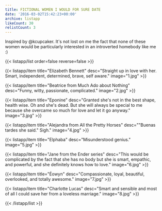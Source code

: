 ```yaml
---
title: FICTIONAL WOMEN I WOULD FOR SURE DATE
date: '2016-03-02T15:42:23+00:00'
archive: listapp
likeCount: 30
relistCount: 3
---
```


Inspired by @kcupcaker. It's not lost on me the fact that none of these women would be particularly interested in an introverted homebody like me :)

<!--more-->

{{< listapp/list order=false reverse=false >}}

   {{< listapp/item title="Elizabeth Bennett"
      desc="Straight up in love with her. Smart, independent, determined, brave, self aware."
      image="1.jpg" >}}

   {{< listapp/item title="Beatrice from Much Ado about Nothing"
      desc="Funny, witty, passionate, complicated."
      image="2.jpg" >}}

   {{< listapp/item title="Eponine"
      desc="Granted she's not in the best shape, health wise. Oh and she's dead. But she will always be special to me because she overcame so much for love and let it go anyway."
      image="3.jpg" >}}

   {{< listapp/item title="Alejandra from All the Pretty Horses"
      desc="\"Buenas tardes she said.\" Sigh."
      image="4.jpg" >}}

   {{< listapp/item title="Elphaba"
      desc="Misunderstood genius."
      image="5.jpg" >}}

   {{< listapp/item title="Jane from the Ender series"
      desc="This would be complicated by the fact that she has no body but she is smart, empathic, and powerful, and she definitely knows how to love."
      image="6.jpg" >}}

   {{< listapp/item title="Éowyn"
      desc="Compassionate, loyal, beautiful, overlooked, and totally awesome."
      image="7.jpg" >}}

   {{< listapp/item title="Charlotte Lucas"
      desc="Smart and sensible and most of all I could save her from a loveless marriage."
      image="8.jpg" >}}

{{< /listapp/list >}}
